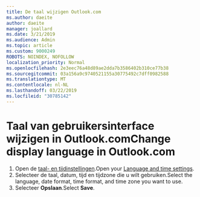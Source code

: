 ```yaml
---
title: De taal wijzigen Outlook.com
ms.author: daeite
author: daeite
manager: joallard
ms.date: 3/21/2019
ms.audience: Admin
ms.topic: article
ms.custom: 9000249
ROBOTS: NOINDEX, NOFOLLOW
localization_priority: Normal
ms.openlocfilehash: 2e3eec76a48d89ae2dda7b3586402b310ce77b38
ms.sourcegitcommit: 03a156a9c9740521155a30775492c7dff0982588
ms.translationtype: MT
ms.contentlocale: nl-NL
ms.lasthandoff: 03/22/2019
ms.locfileid: "30785142"
---
```

# <a name="change-display-language-in-outlookcom"></a><span data-ttu-id="bc607-102">Taal van gebruikersinterface wijzigen in Outlook.com</span><span class="sxs-lookup"><span data-stu-id="bc607-102">Change display language in Outlook.com</span></span>

1. <span data-ttu-id="bc607-103">Open de [taal- en tijdinstellingen](https://outlook.live.com/mail/options/general/timeAndLanguage/regional).</span><span class="sxs-lookup"><span data-stu-id="bc607-103">Open your [Language and time settings](https://outlook.live.com/mail/options/general/timeAndLanguage/regional).</span></span>
1. <span data-ttu-id="bc607-104">Selecteer de taal, datum, tijd en tijdzone die u wilt gebruiken.</span><span class="sxs-lookup"><span data-stu-id="bc607-104">Select the language, date format, time format, and time zone you want to use.</span></span>
1. <span data-ttu-id="bc607-105">Selecteer **Opslaan**.</span><span class="sxs-lookup"><span data-stu-id="bc607-105">Select **Save**.</span></span>